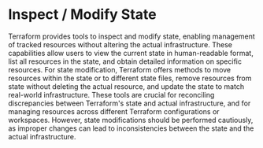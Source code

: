 # Inspect / Modify State

Terraform provides tools to inspect and modify state, enabling management of tracked resources without altering the actual infrastructure. These capabilities allow users to view the current state in human-readable format, list all resources in the state, and obtain detailed information on specific resources. For state modification, Terraform offers methods to move resources within the state or to different state files, remove resources from state without deleting the actual resource, and update the state to match real-world infrastructure. These tools are crucial for reconciling discrepancies between Terraform's state and actual infrastructure, and for managing resources across different Terraform configurations or workspaces. However, state modifications should be performed cautiously, as improper changes can lead to inconsistencies between the state and the actual infrastructure.
